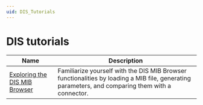 ```yaml
---
uid: DIS_Tutorials
---
```


# DIS tutorials

| Name | Description |
|--|--|
| [Exploring the DIS MIB Browser](xref:DisTutorials_MibBrowser) | Familiarize yourself with the DIS MIB Browser functionalities by loading a MIB file, generating parameters, and comparing them with a connector. |
